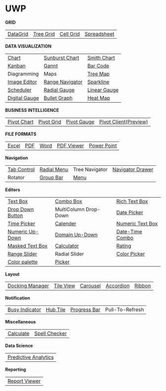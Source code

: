 # UWP

<b>GRID</b>
<table>
<tr>
<td>
<a href="SfDataGrid">DataGrid</a>
</td>
<td>
<a href="SfTreeGrid">Tree Grid</a>
</td>
<td>
<a href="SfCellGrid">Cell Grid</a>
</td>
<td>
<a href="SfSpreadsheet">Spreadsheet</a>
</td>
</tr>
</table>

<b> DATA VISUALIZATION</b>
<table>
<tr>
<td>
<a href="SfChart">Chart</a>
</td>
<td>
<a href="SfSunburstChart">Sunburst Chart</a>
</td>
<td>
<a href="SfSmithChart">Smith Chart</a>
</td>

</tr>
  <tr>
  <td>
<a href="SfKanban">Kanban</a>
</td>

  <td>
<a href="SfGantt">Gannt</a>
</td>
<td>
<a href="Barcode">Bar Code</a>
</td>


</tr>
  <tr>
  <td>
Diagramming
</td>
<td>
Maps
</td>
  <td>
<a href="TreeMap">Tree Map</a>
</td>


</tr>
   <tr>
   <td>
<a href="ImageEditor">Image Editor</a>
</td>
<td>
<a href="SfRangeNavigator">Range Navigator</a>
</td>
<td>
<a href="SfSparkline">Sparkline</a>
</td>
</tr>

<tr>
<td>
<a href="Schedule">Scheduler</a>
</td>
<td>
<a href="Gauge">Radial Gauge</a>
</td>
<td>
<a href="Gauge">Linear Gauge</a>
</td>
</tr>
<tr>
<td>
<a href="Gauge">Digital Gauge</a>
</td>
<td>
<a href="BulletGraph">Bullet Graph</a>
</td>
<td>
<a href="HeatMap">Heat Map</a>
</td>
</tr>
</table>

<b> BUSINESS INTELLIGENCE</b>
<table>
<tr>
<td>
<a href="PivotChart">Pivot Chart</a>
</td>
<td>
<a href="PivotGrid">Pivot Grid</a>
</td>
<td>
<a href="PivotGauge">Pivot Gauge</a>
</td>
<td>
<a href="PivotClient">Pivot Client(Preview)</a>
</td>
</tr>
</table>

<b> FILE FORMATS</b>
<table>
<tr>
<td>
<a href="XlsIO">Excel</a>
</td>
<td>
<a href="PDF">PDF</a>
</td>
<td>
<a href="DocIO">Word</a>
</td>
<td>
<a href="PdfViewer">PDF Viewer</a>
</td>
<td>
<a href="Presentation">Power Point</a>
</td>
</tr>
  </table>

<b> Navigation</b>
<table>
<tr>
<td>
<a href="TabControl">Tab Control</a>
</td>
<td>
<a href="RadialMenu">Radial Menu</a>
</td>
<td>
Tree Navigator
</td>
<td>
<a href="Navigation">Navigator Drawer</a>
</td>
</tr>
<tr>
  <td>Rotator</td>
<td>
<a href="GroupBar">Group Bar</a>
</td>
<td colspan="2" rowspan="1">
<a href="Menu">Menu</a>
</td>
</tr>
</table>

<b> Editors</b>
<table>
<tr>
<td>
<a href="Editors/Controls/TextEdit">Text Box</a>
</td>
<td>
<a href="Editors/Controls/ComboBox">Combo Box</a>
</td>
<td>
<a href="RichTextEditor">Rich Text Box</a>
</td>


</tr>
  <tr>
  <td>
<a href="Editor/Editors/Controls">Drop Down Button</a>
</td>
  <td>
MultiColumn Drop-Down
</td>
<td>
<a href="Editor/DateTimePickers">Date Picker</a>
</td>


</tr>
   <tr>
   <td>
<a href="Editor/DateTimePickers">Time Picker</a>
</td>
<td>
<a href="Calendar">Calender</a>
</td>
   <td>
<a href="Editors/Controls/NumericTextEdit">Numeric Text Box</a>
</td>

  </tr>
   <tr>
   <td>
  <a href="NumericUpDown">Numeric Up-Down</a>
</td>
<td>
<a href="DomainUpDown">Domain Up-Down</a>
</td>
<td>
<a href="DateTimePickers">Date-Time Combo</a>
</td>

   

  </tr>
  <tr>
  <td>
<a href="Editors/Controls/MaskedEdit">Masked Text Box</a>
</td>
<td>
<a href="Editors/Controls/CalculatorSample.xaml">Calculator</a>
</td>
<td>
  <a href="RatingControl">Rating</a>
</td>

  </tr>
  <tr>
  <td>
<a href="RangeSlider">Range Slider</a>
</td>
  <td>
Radial Slider
</td>
<td>
<a href="ColorPickers/View">Color Picker</a>
</td>

  </tr>
  <tr>
  <td>
<a href="ColorPickers/View">Color palette</a>
</td>
<td colspan="2" rowspan="1">
  <a href="Picker">Picker</a>
</td>
  </tr>
  </table>
  
  <b> Layout</b>
<table>
<tr>
<td>
<a href="Docking%20Manager">Docking Manager</a>
</td>
<td>
<a href="TileView">Tile View</a>
</td>
<td>
<a href="Carousel">Carousel</a>
</td>
<td>
<a href="Accordion">Accordion</a>
</td>
<td>
<a href="Ribbon">Ribbon</a>
</td>
</tr>
  </table>
  
  
<b> Notification</b>
<table>
<tr>
<td>
<a href="BusyIndicator">Busy Indicator</a>
</td>
<td>
<a href="HubTiles">Hub Tile</a>
</td>
<td>
<a href="ProgressBar">Progress Bar</a>
</td>
<td>
Pull-To-Refresh
</td>

</tr>
  </table>

<b> Miscellaneous</b>
<table>
<tr>
<td>
<a href="Calculate">Calculate</a>
</td>
<td>
<a href="SpellChecker">Spell Checker</a>
</td>
</tr>
  </table>

<b> Data Science</b>
<table>
<tr>
<td>
<a href="PredictiveAnalytics">Predictive Analytics</a>
</td>
</tr>
  </table>
  
  <b> Reporting</b>
<table>
<tr>
<td>
<a href="ReportViewer">Report Viewer</a>
</td>
</tr>
  </table>
  
 
  
